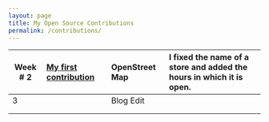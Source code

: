 ```yaml
---
layout: page
title: My Open Source Contributions
permalink: /contributions/
---
```


<!--
Type of the contribution should be "Wikipedia edit", "OpenStreet Map feature", "Project Documentation", "Project Code", "Blog Edit", etc.

The description should include a brief summary of what you did.

Replace the first row below with your contribution.

-->





| Week # 2       | [My first contribution](https://www.openstreetmap.org/changeset/74404389)  | OpenStreet Map |I fixed the name of a store and added the hours in which it is open.  |
|---|:---|:---|:---|
|  3  | | Blog Edit|  |
|     |     |     |      |
|     |     |     |      |

